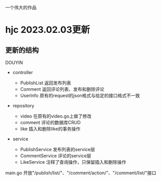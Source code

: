 
一个伟大的作品

# hjc 2023.02.03更新
## 更新的结构

DOUYIN
- controller
    - PublishList 返回发布列表
    - Comment 返回评论列表、发布和删除评论
    - UserInfo 原有的request的json格式与给定的接口格式不一致

- repository
    - video 在原有的video.go上做了修改
    - comment 评论的数据库CRUD
    - like 插入和删除like的事务操作

- service
    - PublishService 发布列表的service层
    - CommentService 评论的service层
    - LikeService 注释了查询操作，只保留插入和删除操作

main.go 开放"/publish/list/"、"/comment/action/"、"/comment/list/"接口
